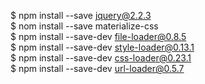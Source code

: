 $ npm install --save jquery@2.2.3<br>
$ nom install --save materialize-css<br>
$ npm install --save-dev file-loader@0.8.5<br>
$ npm install --save-dev style-loader@0.13.1<br>
$ npm install --save-dev css-loader@0.23.1<br>
$ npm install --save-dev url-loader@0.5.7<br>
